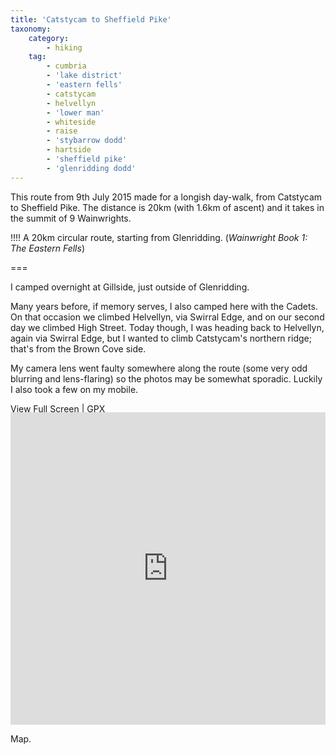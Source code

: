 ```yaml
---
title: 'Catstycam to Sheffield Pike'
taxonomy:
    category:
        - hiking
    tag:
        - cumbria
        - 'lake district'
        - 'eastern fells'
        - catstycam
        - helvellyn
        - 'lower man'
        - whiteside
        - raise
        - 'stybarrow dodd'
        - hartside
        - 'sheffield pike'
        - 'glenridding dodd'
---
```


This route from 9th July 2015 made for a longish day-walk, from Catstycam to Sheffield Pike. The distance is 20km (with 1.6km of ascent) and it takes in the summit of 9 Wainwrights.

!!!! A 20km circular route, starting from Glenridding. (_Wainwright Book 1: The Eastern Fells_)

===

I camped overnight at Gillside, just outside of Glenridding.

Many years before, if memory serves, I also camped here with the Cadets. On that occasion we climbed Helvellyn, via Swirral Edge, and on our second day we climbed High Street. Today though, I was heading back to Helvellyn, again via Swirral Edge, but I wanted to climb Catstycam's northern ridge; that's from the Brown Cove side.

My camera lens went faulty somewhere along the route (some very odd blurring and lens-flaring) so the photos may be somewhat sporadic. Luckily I also took a few on my mobile.

[View Full Screen](https://map.mootparadox.com/full/catstye-cam) | [GPX](https://map.mootparadox.com/gpx/catstye-cam)  
<p><iframe src="https://map.mootparadox.com/embed/catstye-cam" height="500" width="100%" style="border:none; margin-top:-1.2em;"></iframe></p>

Map.